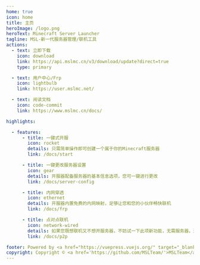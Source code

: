```yaml
---
home: true
icon: home
title: 主页
heroImage: /logo.png
heroText: Minecraft Server Launcher
tagline: MSL-新一代服务器管理/联机工具
actions:
  - text: 立即下载
    icon: download
    link: https://api.mslmc.cn/v3/download/update?direct=true
    type: primary

  - text: 用户中心/Frp
    icon: lightbulb
    link: https://user.mslmc.net/

  - text: 阅读文档
    icon: code-commit
    link: https://www.mslmc.cn/docs/

highlights:

  - features:
      - title: 一键式开服
        icon: rocket
        details: 只需简单操作即可创建一个属于你的Minecraft服务器
        link: /docs/start

      - title: 一键更改服务器设置
        icon: gear
        details: 开服器配备服务器的基本信息选项，您可一键进行更改
        link: /docs/server-config

      - title: 内网穿透
        icon: ethernet
        details: 开服器内置免费的内网映射，足够让您和您的小伙伴畅快联机
        link: /docs/frp

      - title: 点对点联机
        icon: network-wired
        details: 如果您既想联机又不想开服务器，不妨试一下此项新功能，无需服务器，通过P2P的方式进行局域网联机
        link: /docs/p2p

footer: Powered by <a href="https://vuepress.vuejs.org/" target="_blank">VuePress</a> & <a href="https://theme-hope.vuejs.press/" target="_blank">VuePress Theme Hope</a>
copyright: Copyright © <a href='https://github.com/MSLTeam/'>MSLTeam</a> 2021-2025 & <a href='https://beian.miit.gov.cn/'>粤ICP备2023129252号-3</a>
---
```

